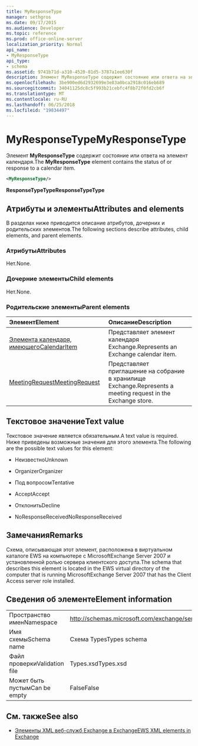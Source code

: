 ```yaml
---
title: MyResponseType
manager: sethgros
ms.date: 09/17/2015
ms.audience: Developer
ms.topic: reference
ms.prod: office-online-server
localization_priority: Normal
api_name:
- MyResponseType
api_type:
- schema
ms.assetid: 9741b71d-a310-4520-81d5-3787a1ee630f
description: Элемент MyResponseType содержит состояние или ответа на элемент календаря.
ms.openlocfilehash: 3be900ed6d2932699e3e83a0bca2918c016eb689
ms.sourcegitcommit: 34041125dc8c5f993b21cebfc4f8b72f0fd2cb6f
ms.translationtype: MT
ms.contentlocale: ru-RU
ms.lasthandoff: 06/25/2018
ms.locfileid: "19834497"
---
```

# <a name="myresponsetype"></a><span data-ttu-id="12f7d-103">MyResponseType</span><span class="sxs-lookup"><span data-stu-id="12f7d-103">MyResponseType</span></span>

<span data-ttu-id="12f7d-104">Элемент **MyResponseType** содержит состояние или ответа на элемент календаря.</span><span class="sxs-lookup"><span data-stu-id="12f7d-104">The **MyResponseType** element contains the status of or response to a calendar item.</span></span> 
  
```xml
<MyResponseType/>
```

 <span data-ttu-id="12f7d-105">**ResponseTypeType**</span><span class="sxs-lookup"><span data-stu-id="12f7d-105">**ResponseTypeType**</span></span>
## <a name="attributes-and-elements"></a><span data-ttu-id="12f7d-106">Атрибуты и элементы</span><span class="sxs-lookup"><span data-stu-id="12f7d-106">Attributes and elements</span></span>

<span data-ttu-id="12f7d-107">В разделах ниже приводится описание атрибутов, дочерних и родительских элементов.</span><span class="sxs-lookup"><span data-stu-id="12f7d-107">The following sections describe attributes, child elements, and parent elements.</span></span>
  
### <a name="attributes"></a><span data-ttu-id="12f7d-108">Атрибуты</span><span class="sxs-lookup"><span data-stu-id="12f7d-108">Attributes</span></span>

<span data-ttu-id="12f7d-109">Нет.</span><span class="sxs-lookup"><span data-stu-id="12f7d-109">None.</span></span>
  
### <a name="child-elements"></a><span data-ttu-id="12f7d-110">Дочерние элементы</span><span class="sxs-lookup"><span data-stu-id="12f7d-110">Child elements</span></span>

<span data-ttu-id="12f7d-111">Нет.</span><span class="sxs-lookup"><span data-stu-id="12f7d-111">None.</span></span>
  
### <a name="parent-elements"></a><span data-ttu-id="12f7d-112">Родительские элементы</span><span class="sxs-lookup"><span data-stu-id="12f7d-112">Parent elements</span></span>

|<span data-ttu-id="12f7d-113">**Элемент**</span><span class="sxs-lookup"><span data-stu-id="12f7d-113">**Element**</span></span>|<span data-ttu-id="12f7d-114">**Описание**</span><span class="sxs-lookup"><span data-stu-id="12f7d-114">**Description**</span></span>|
|:-----|:-----|
|[<span data-ttu-id="12f7d-115">Элемента календаря, имеющего</span><span class="sxs-lookup"><span data-stu-id="12f7d-115">CalendarItem</span></span>](calendaritem.md) <br/> |<span data-ttu-id="12f7d-116">Представляет элемент календаря Exchange.</span><span class="sxs-lookup"><span data-stu-id="12f7d-116">Represents an Exchange calendar item.</span></span>  <br/> |
|[<span data-ttu-id="12f7d-117">MeetingRequest</span><span class="sxs-lookup"><span data-stu-id="12f7d-117">MeetingRequest</span></span>](meetingrequest.md) <br/> |<span data-ttu-id="12f7d-118">Представляет приглашение на собрание в хранилище Exchange.</span><span class="sxs-lookup"><span data-stu-id="12f7d-118">Represents a meeting request in the Exchange store.</span></span>  <br/> |
   
## <a name="text-value"></a><span data-ttu-id="12f7d-119">Текстовое значение</span><span class="sxs-lookup"><span data-stu-id="12f7d-119">Text value</span></span>

<span data-ttu-id="12f7d-120">Текстовое значение является обязательным.</span><span class="sxs-lookup"><span data-stu-id="12f7d-120">A text value is required.</span></span> <span data-ttu-id="12f7d-121">Ниже приведены возможные значения для этого элемента.</span><span class="sxs-lookup"><span data-stu-id="12f7d-121">The following are the possible text values for this element:</span></span>
  
- <span data-ttu-id="12f7d-122">Неизвестно</span><span class="sxs-lookup"><span data-stu-id="12f7d-122">Unknown</span></span>
    
- <span data-ttu-id="12f7d-123">Organizer</span><span class="sxs-lookup"><span data-stu-id="12f7d-123">Organizer</span></span>
    
- <span data-ttu-id="12f7d-124">Под вопросом</span><span class="sxs-lookup"><span data-stu-id="12f7d-124">Tentative</span></span>
    
- <span data-ttu-id="12f7d-125">Accept</span><span class="sxs-lookup"><span data-stu-id="12f7d-125">Accept</span></span>
    
- <span data-ttu-id="12f7d-126">Отклонить</span><span class="sxs-lookup"><span data-stu-id="12f7d-126">Decline</span></span>
    
- <span data-ttu-id="12f7d-127">NoResponseReceived</span><span class="sxs-lookup"><span data-stu-id="12f7d-127">NoResponseReceived</span></span>
    
## <a name="remarks"></a><span data-ttu-id="12f7d-128">Замечания</span><span class="sxs-lookup"><span data-stu-id="12f7d-128">Remarks</span></span>

<span data-ttu-id="12f7d-129">Схема, описывающая этот элемент, расположена в виртуальном каталоге EWS на компьютере с MicrosoftExchange Server 2007 и установленной ролью сервера клиентского доступа.</span><span class="sxs-lookup"><span data-stu-id="12f7d-129">The schema that describes this element is located in the EWS virtual directory of the computer that is running MicrosoftExchange Server 2007 that has the Client Access server role installed.</span></span>
  
## <a name="element-information"></a><span data-ttu-id="12f7d-130">Сведения об элементе</span><span class="sxs-lookup"><span data-stu-id="12f7d-130">Element information</span></span>

|||
|:-----|:-----|
|<span data-ttu-id="12f7d-131">Пространство имен</span><span class="sxs-lookup"><span data-stu-id="12f7d-131">Namespace</span></span>  <br/> |http://schemas.microsoft.com/exchange/services/2006/types  <br/> |
|<span data-ttu-id="12f7d-132">Имя схемы</span><span class="sxs-lookup"><span data-stu-id="12f7d-132">Schema name</span></span>  <br/> |<span data-ttu-id="12f7d-133">Схема Types</span><span class="sxs-lookup"><span data-stu-id="12f7d-133">Types schema</span></span>  <br/> |
|<span data-ttu-id="12f7d-134">Файл проверки</span><span class="sxs-lookup"><span data-stu-id="12f7d-134">Validation file</span></span>  <br/> |<span data-ttu-id="12f7d-135">Types.xsd</span><span class="sxs-lookup"><span data-stu-id="12f7d-135">Types.xsd</span></span>  <br/> |
|<span data-ttu-id="12f7d-136">Может быть пустым</span><span class="sxs-lookup"><span data-stu-id="12f7d-136">Can be empty</span></span>  <br/> |<span data-ttu-id="12f7d-137">False</span><span class="sxs-lookup"><span data-stu-id="12f7d-137">False</span></span>  <br/> |
   
## <a name="see-also"></a><span data-ttu-id="12f7d-138">См. также</span><span class="sxs-lookup"><span data-stu-id="12f7d-138">See also</span></span>



- [<span data-ttu-id="12f7d-139">Элементы XML веб-служб Exchange в Exchange</span><span class="sxs-lookup"><span data-stu-id="12f7d-139">EWS XML elements in Exchange</span></span>](ews-xml-elements-in-exchange.md)

